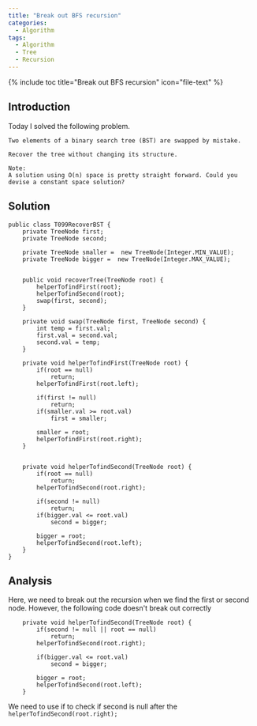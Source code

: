 ```yaml
---
title: "Break out BFS recursion"
categories:
  - Algorithm
tags:
  - Algorithm
  - Tree
  - Recursion
---
```


{% include toc title="Break out BFS recursion" icon="file-text" %}

## Introduction

Today I solved the following problem.

```
Two elements of a binary search tree (BST) are swapped by mistake.

Recover the tree without changing its structure.

Note:
A solution using O(n) space is pretty straight forward. Could you devise a constant space solution?
```

## Solution
```liquid
public class T099RecoverBST {
	private TreeNode first;
	private TreeNode second;
	
	private TreeNode smaller =  new TreeNode(Integer.MIN_VALUE);
	private TreeNode bigger =  new TreeNode(Integer.MAX_VALUE);
	
	
	public void recoverTree(TreeNode root) {
		helperTofindFirst(root);
		helperTofindSecond(root);
		swap(first, second);
	}
	
	private void swap(TreeNode first, TreeNode second) {
		int temp = first.val;
		first.val = second.val;
		second.val = temp;
	}
	
	private void helperTofindFirst(TreeNode root) {
		if(root == null)
			return;
		helperTofindFirst(root.left);
		
		if(first != null)
			return;
		if(smaller.val >= root.val)
			first = smaller;
		
		smaller = root;
		helperTofindFirst(root.right);
	}
	
	
	private void helperTofindSecond(TreeNode root) {
		if(root == null)
			return;
		helperTofindSecond(root.right);
		
		if(second != null)
			return;
		if(bigger.val <= root.val)
			second = bigger;
		
		bigger = root;
		helperTofindSecond(root.left);
	}
}
```

## Analysis  

Here, we need to break out the recursion when we find the first or second node. However, the following code doesn't break out correctly

```liquid
	private void helperTofindSecond(TreeNode root) {
		if(second != null || root == null)
			return;
		helperTofindSecond(root.right);
		
		if(bigger.val <= root.val)
			second = bigger;
		
		bigger = root;
		helperTofindSecond(root.left);
	}
```

We need to use if to check if second is null after the `helperTofindSecond(root.right);`
